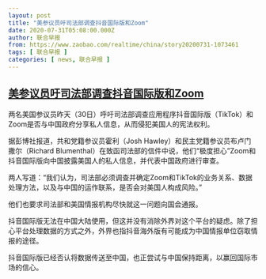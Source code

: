 ```yaml
---
layout: post
title: "美参议员吁司法部调查抖音国际版和Zoom"
date: 2020-07-31T05:08:00.000Z
author: 联合早报
from: https://www.zaobao.com/realtime/china/story20200731-1073461
tags: [ 联合早报 ]
categories: [ news, 联合早报 ]
---
```

<!--1596172080000-->
[美参议员吁司法部调查抖音国际版和Zoom](https://www.zaobao.com/realtime/china/story20200731-1073461)
------

<div>
<p>两名美国参议员昨天（30日）呼吁司法部调查应用程序抖音国际版（TikTok）和Zoom是否与中国政府分享私人信息，从而侵犯美国人的宪法权利。</p><p>据彭博社报道，共和党籍参议员霍利（Josh Hawley）和民主党籍参议员布卢门撒尔（Richard Blumenthal）在致函司法部的信件中说，他们“极度担心”Zoom和抖音国际版向中国披露美国人的私人信息，并代表中国政府进行审查。</p><p>两人写道：“我们认为，司法部必须调查并确定Zoom和TikTok的业务关系、数据处理方法，以及与中国的运作联系，是否会对美国人构成风险。”</p><section id="imu"><div id="dfp-ad-imu1-wrapper" class="dfp-tag-wrapper"><div id="dfp-ad-imu1" class="dfp-tag-wrapper"></div></div></section><p>他们也要求司法部和美国情报机构尽快就这一问题向国会通报。</p><p>抖音国际版无法在中国大陆使用，但这并没有消除外界对这个平台的疑虑。除了担心平台处理数据的方式之外，外界也指抖音海外版有可能成为中国情报单位窃取情报的途径。</p><p>抖音国际版已经否认将数据传送至中国，也正尝试与中国保持距离，以赢回国际市场的信心。</p><div id="innity-in-post"></div><div id="dfp-ad-midarticlespecial-wrapper" class="dfp-tag-wrapper"><div id="dfp-ad-midarticlespecial" class="dfp-tag-wrapper"></div></div>
</div>
